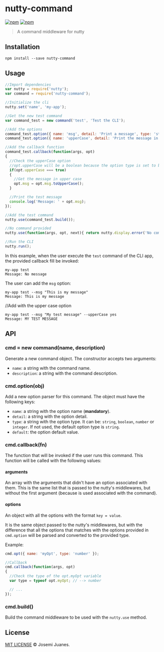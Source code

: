 # nutty-command

[![npm](https://img.shields.io/npm/v/nutty-command.svg?style=flat-square)](https://www.npmjs.com/package/nutty-command)
[![npm](https://img.shields.io/npm/dt/nutty-command.svg?style=flat-square)](https://www.npmjs.com/package/nutty-command)

> A command middleware for nutty

## Installation

```
npm install --save nutty-command
```

## Usage

```javascript
//Import dependencies
var nutty = require('nutty');
var command = require('nutty-command');

//Initialize the cli
nutty.set('name', 'my-app');

//Get the new test command
var command_test = new command('test', 'Test the CLI');

//Add the options
command_test.option({ name: 'msg', detail: 'Print a message', type: 'string', default: 'No message' });
command_test.option({ name: 'upperCase', detail: 'Print the message in upper case', type: 'boolean', default: false });

//Add the callback function
command_test.callback(function(args, opt)
{
  //Check the upperCase option
  //opt.upperCase will be a boolean because the option type is set to boolean
  if(opt.upperCase === true)
  {
    //Get the message in upper case
    opt.msg = opt.msg.toUpperCase();
  }

  //Print the test message
  console.log('Message: ' + opt.msg);
});

//Add the test command
nutty.use(command_test.build());

//No command provided
nutty.use(function(args, opt, next){ return nutty.display.error('No command provided'); });

//Run the CLI
nutty.run();
```

In this example, when the user execute the `test` command of the CLI app, the provided callback fill be invoked:

```
my-app test
Message: No message
```

The user can add the `msg` option:

```
my-app test --msg "This is my message"
Message: This is my message
```

//Add with the upper case option
```
my-app test --msg "My test message" --upperCase yes
Message: MY TEST MESSAGE
```


## API

### cmd = new command(name, description)

Generate a new command object. The constructor accepts two arguments:

- `name`: a string with the command name.
- `description`: a string with the command description.

### cmd.option(obj)

Add a new option parser for this command. The object must have the following keys:

- `name`: a string with the option name (**mandatory**).
- `detail`: a string with the option detail.
- `type`: a string with the option type. It can be: `string`, `boolean`, `number` or `integer`. If not used, the default option type is `string`.
- `default`: the option default value.

### cmd.callback(fn)

The function that will be invoked if the user runs this command. This function will be called with the following values:

#### arguments
An array with the arguments that didn't have an option associated with them. This is the same list that is passed to the nutty's middlewares, but without the first argument (because is used associated with the command).

#### options

An object with all the options with the format `key = value`.

It is the same object passed to the nutty's middlewares, but with the difference that all the options that matches with the options provided in `cmd.option` will be parsed and converted to the provided type.

Example:

```javascript
cmd.opt({ name: 'myOpt', type: 'number' });

//Callback
cmd.callback(function(args, opt)
{
  //Check the type of the opt.myOpt variable
  var type = typeof opt.myOpt; // --> number

  // ...
});
```

### cmd.build()

Build the command middleware to be used with the `nutty.use` method.

## License

[MIT LICENSE](./LICENSE) &copy; Josemi Juanes.
